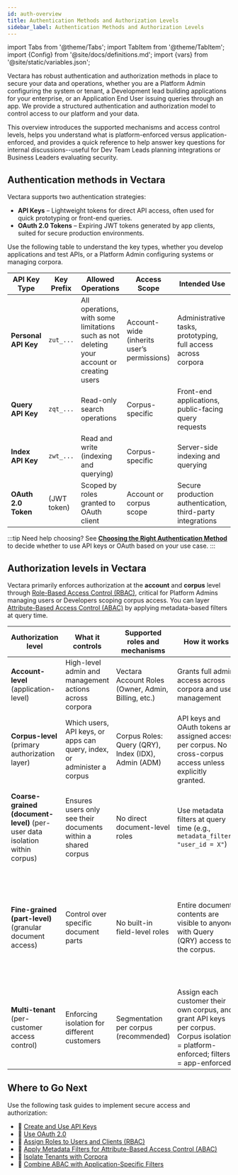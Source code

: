 ```yaml
---
id: auth-overview
title: Authentication Methods and Authorization Levels
sidebar_label: Authentication Methods and Authorization Levels
---
```


import Tabs from '@theme/Tabs';
import TabItem from '@theme/TabItem';
import {Config} from '@site/docs/definitions.md';
import {vars} from '@site/static/variables.json';

Vectara has robust authentication and authorization methods in place to secure 
your data and operations, whether you are a Platform Admin configuring the 
system or tenant, a Development lead building applications for your enterprise, 
or an Application End User issuing queries through an app. We provide a 
structured authentication and authorization model to control access to our 
platform and your data. 

This overview introduces the supported mechanisms and access control levels, 
helps you understand what is platform-enforced versus application-enforced, 
and provides a quick reference to help answer key questions for 
internal discussions--useful for Dev Team Leads planning integrations or 
Business Leaders evaluating security.

## Authentication methods in Vectara

Vectara supports two authentication strategies:

- **API Keys** – Lightweight tokens for direct API access, often used for quick 
  prototyping or front-end queries.
- **OAuth 2.0 Tokens** – Expiring JWT tokens generated by app clients, suited for 
  secure production environments.

Use the following table to understand the key types, whether you develop 
applications and test APIs, or a Platform Admin configuring systems or managing 
corpora.


| API Key Type       | Key Prefix | Allowed Operations                                                 | Access Scope                            | Intended Use                                              |
|--------------------|------------|--------------------------------------------------------------------|------------------------------------------|------------------------------------------------------------|
| **Personal API Key**  | `zut_...`  | All operations, with some limitations such as not deleting your account or creating users | Account-wide (inherits user’s permissions) | Administrative tasks, prototyping, full access across corpora |
| **Query API Key**      | `zqt_...`  | Read-only search operations                                        | Corpus-specific                          | Front-end applications, public-facing query requests       |
| **Index API Key**      | `zwt_...`  | Read and write (indexing and querying)                             | Corpus-specific                          | Server-side indexing and querying                          |
| **OAuth 2.0 Token**    | (JWT token)| Scoped by roles granted to OAuth client                           | Account or corpus scope                  | Secure production authentication, third-party integrations |


:::tip Need help choosing?
See [**Choosing the Right Authentication Method**](/docs/learn/authentication/choose-auth-method) to decide whether 
to use API keys or OAuth based on your use case.
:::

## Authorization levels in Vectara

Vectara primarily enforces authorization at the **account** and **corpus** level 
through [Role-Based Access Control (RBAC)](/docs/learn/authentication/role-based-access-control), critical for 
Platform Admins managing users or Developers scoping corpus access. You can 
layer [Attribute-Based Access Control (ABAC)](/docs/learn/authentication/attribute-based-access-control) by applying metadata-based filters
at query time.


| Authorization level               | What it controls                                                    | Supported roles and mechanisms                                            | How it works                                                                                  | Limitations                                                                                      |
|----------------------------------|---------------------------------------------------------------------|---------------------------------------------------------------------------|-----------------------------------------------------------------------------------------------|--------------------------------------------------------------------------------------------------|
| **Account-level** (application-level) | High-level admin and management actions across corpora              | Vectara Account Roles (Owner, Admin, Billing, etc.)                        | Grants full admin access across corpora and user management                                    | None. Fully supported. No access to specific document contents.                                 |
| **Corpus-level** (primary authorization layer) | Which users, API keys, or apps can query, index, or administer a corpus | Corpus Roles: Query (QRY), Index (IDX), Admin (ADM)                        | API keys and OAuth tokens are assigned access per corpus. No cross-corpus access unless explicitly granted. | Fully supported. Primary method for data segmentation.                                           |
| **Coarse-grained (document-level)** (per-user data isolation within corpus) | Ensures users only see their documents within a shared corpus      | No direct document-level roles                                             | Use metadata filters at query time (e.g., `metadata_filter: "user_id = X"`)                   | Workaround required. Not an enforced security model. Users with Query access could bypass filters if misused. |
| **Fine-grained (part-level)** (granular document access) | Control over specific document parts                       | No built-in field-level roles                                              | Entire document contents are visible to anyone with Query (QRY) access to the corpus.         | Not supported natively. Workaround: store sensitive fields in a separate restricted corpus, or use metadata filters during queries. |
| **Multi-tenant** (per-customer access control) | Enforcing isolation for different customers                         | Segmentation per corpus (recommended)                                     | Assign each customer their own corpus, and grant API keys per corpus. Corpus isolation = platform-enforced; filters = app-enforced                        | Requires corpus management. Alternative (filters) offers weaker security.                        |


## Where to Go Next

Use the following task guides to implement secure access and authorization:

- 🔑 [Create and Use API Keys](/docs/learn/authentication/api-key-management)
- 🔐 [Use OAuth 2.0](/docs/learn/authentication/oauth-2)
- 👥 [Assign Roles to Users and Clients (RBAC)](/docs/learn/authentication/role-based-access-control)
- 🎯 [Apply Metadata Filters for Attribute-Based Access Control (ABAC)](/docs/learn/authentication/attribute-based-access-control)
- 🏢 [Isolate Tenants with Corpora](/docs/learn/authentication/multi-tenant-corpus-isolation)
- 🧠 [Combine ABAC with Application-Specific Filters](/docs/learn/authentication/combine-access-control-with-app-filters)

